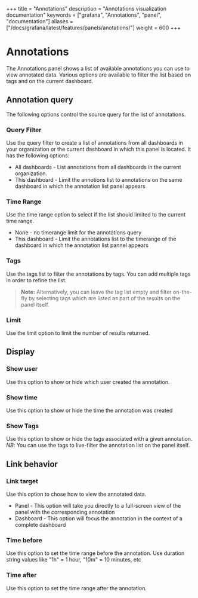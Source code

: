 +++
title = "Annotations"
description = "Annotations visualization documentation"
keywords = ["grafana", "Annotations", "panel", "documentation"]
aliases =["/docs/grafana/latest/features/panels/anotations/"]
weight = 600
+++

# Annotations 

The Annotations panel shows a list of available annotations you can use to view annotated data. Various options are available to filter the list based on tags and on the current dashboard.

## Annotation query

The following options control the source query for the list of annotations. 

### Query Filter

Use the query filter to create a list of annotations from all dashboards in your organization or the current dashboard in which this panel is located. It has the following options:

* All dashboards - List annotations from all dashboards in the current organization.
* This dashboard - Limit the annotions list to annotations on the same dashboard in which the annotation list panel appears

### Time Range

Use the time range option to select if the list should limited to the current time range.

* None - no timerange limit for the annotations query
* This dashboard - Limit the annotations list to the timerange of the dashboard in which the annotation list pannel appears

### Tags

Use the tags list to filter the annotations by tags. You can add multiple tags in order to refine the list. 

> **Note:** Alternatively, you can leave the tag list empty and filter on-the-fly by selecting tags which are listed as part of the results on the panel itself.

### Limit

Use the limit option to limit the number of results returned.

## Display

### Show user

Use this option to show or hide which user created the annotation. 

### Show time

Use this option to show or hide the time the annotation was created

### Show Tags

Use this option to show or hide the tags associated with a given annotation. *NB*: You can use the tags to live-filter the annotation list on the panel itself.

## Link behavior

### Link target

Use this option to chose how to view the annotated data.

* Panel - This option will take you directly to a full-screen view of the panel with the corresponding annotation
* Dashboard - This option will focus the annotation in the context of a complete dashboard

### Time before

Use this option to set the time range before the annotation.  Use duration string values like "1h" = 1 hour, "10m" = 10 minutes, etc

### Time after

Use this option to set the time range after the annotation.
